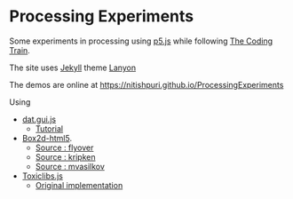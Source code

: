 # Processing Experiments
Some experiments in processing using [p5.js]((https://p5js.org/)) while following 
[The Coding Train](http://thecodingtrain.com/).

The site uses [Jekyll](http://jekyllrb.com) theme 
[Lanyon](http://lanyon.getpoole.com/) 

The demos are online at https://nitishpuri.github.io/ProcessingExperiments

Using 
* [dat.gui.js](https://github.com/dataarts/dat.gui)
    * [Tutorial](http://workshop.chromeexperiments.com/examples/gui/#1--Basic-Usage)
* [Box2d-html5](https://github.com/shiffman/The-Nature-of-Code-Examples-p5.js/tree/master/chp05_libraries/box2d-html5/lib).
    * [Source : flyover](https://github.com/flyover/box2d.js)
    * [Source : kripken](https://github.com/kripken/box2d.js/) 
    * [Source : mvasilkov](https://github.com/mvasilkov/box2d-html5)
* [Toxiclibs.js](http://haptic-data.com/toxiclibsjs/)
    * [Original implementation](http://toxiclibs.org/)
